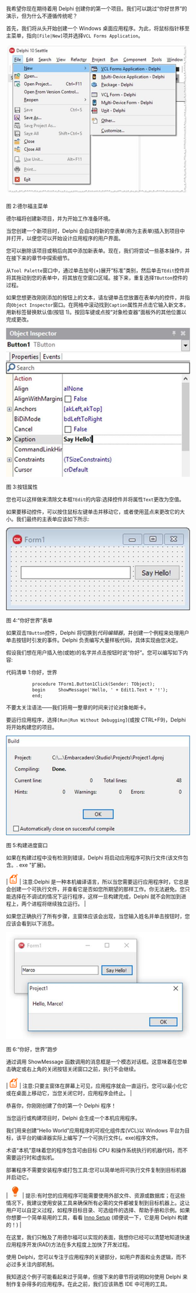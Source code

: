 我希望你现在期待着用 Delphi 创建你的第一个项目。我们可以跳过“你好世界”的演示，但为什么不遵循传统呢？

首先，我们将从头开始创建一个 Windows 桌面应用程序。为此，将鼠标指针移至主菜单，指向`[File|New]`项并选择`VCL Forms Application`。

![](img/00004.jpeg)

图 2:德尔福主菜单

德尔福将创建新项目，并为开始工作准备环境。

当您创建一个新项目时，Delphi 会自动将新的空表单(称为主表单)插入到项目中并打开，以便您可以开始设计应用程序的用户界面。

您可以删除该项目或稍后向其中添加新表单。现在，我们将尝试一些基本操作，并在接下来的章节中探索细节。

从`Tool Palette`窗口中，通过单击加号(+)展开“标准”类别，然后单击`TEdit`控件并将其拖动到您的表单中，将其放在空窗口区域。接下来，重复选择`TButton`控件的过程。

如果您想更改刚刚添加的按钮上的文本，请左键单击您放置在表单内的控件，并指向`Object Inspector`窗口。在网格中滚动找到`Caption`属性并点击它输入新文本，用新标签替换默认值(按钮 1)。按回车键或点按“对象检查器”面板外的其他位置以完成更改。

![](img/00005.jpeg)

图 3:按钮属性

您也可以这样做来清除文本框`TEdit`的内容:选择控件并将属性`Text`更改为空值。

如果要移动控件，可以按住鼠标左键单击并移动它，或者使用蓝点来更改它的大小。我们最终的主表单应该如下所示:

![](img/00006.jpeg)

图 4:“你好世界”表单

如果双击`TButton`控件，Delphi 将切换到*代码编辑器*，并创建一个例程来处理用户单击按钮时引发的事件。Delphi 负责编写大量样板代码，具体实现由您决定。

假设我们想在用户插入他(或她)的名字并点击按钮时说“你好”。您可以编写如下内容:

代码清单 1:你好，世界

```delphi
          procedure TForm1.Button1Click(Sender: TObject);
          begin     ShowMessage('Hello, ' + Edit1.Text + '!');
          end;

```

不要太关注语法——我们将用一整章的时间来讨论对象帕斯卡。

要运行应用程序，选择`[Run|Run Without Debugging]`(或按 CTRL+F9)，Delphi 将开始构建您的项目。

![](img/00007.jpeg)

图 5:构建进度窗口

如果在构建过程中没有检测到错误，Delphi 将启动应用程序可执行文件(该文件包含。. exe "扩展)。

| ![](img/00008.gif) | 注意:Delphi 是一种本机编译语言，所以当您需要运行应用程序时，它总是会创建一个可执行文件，并查看它是否如您所期望的那样工作。你无法避免。您只能选择在不调试的情况下运行程序，这样一旦构建完成，Delphi 就不会附加到进程上，两个进程将继续独立运行。 |

如果您正确执行了所有步骤，主窗体应该会出现，当您输入姓名并单击按钮时，您应该会看到以下消息。

![](img/00009.jpeg)

图 6:“你好，世界”跑步

通过调用 ShowMessage 函数调用的消息框是一个模态对话框。这意味着在您单击确定或右上角的关闭按钮关闭窗口之前，执行不会继续。

| ![](img/00008.gif) | 注意:只要主窗体在屏幕上可见，应用程序就会一直运行。您可以最小化它或在桌面上移动它，当您关闭它时，应用程序会终止。 |

恭喜你，你刚刚创建了你的第一个 Delphi 程序！

当您运行或构建项目时，Delphi 会生成一个本机应用程序。

我们用来创建“Hello World”应用程序的可视化组件库(VCL)以 Windows 平台为目标，该平台的编译器实际上编写了一个可执行文件(。exe)程序文件。

术语“本机”意味着您的程序包含可由目标 CPU 和操作系统执行的机器代码，而不需要运行时和虚拟机。

部署程序不需要安装程序或打包工具:您可以简单地将可执行文件复制到目标机器并启动它。

| ![](img/00010.jpeg) | 提示:有时您的应用程序可能需要使用外部文件、资源或数据库；在这些情况下，我建议使用安装工具来确保所有必需的文件都被复制到目标机器上。这让用户可以自定义过程，如程序目标目录、可选组件的选择、帮助手册和示例。如果你想要一个简单易用的工具，看看 [Inno Setup](http://www.jrsoftware.org) (顺便说一下，它是用 Delphi 构建的！) |

在这里，我们只触及了用德尔福可以实现的表面，我想你已经可以清楚地知道快速应用程序开发(RAD)方法在多大程度上加快了开发过程。

使用 Delphi，您可以专注于应用程序的关键部分，如用户界面和业务逻辑，而不必过多关注内部机制。

我知道这个例子可能看起来过于简单，但接下来的章节将说明如何使用 Delphi 来制作复杂得多的应用程序。在此之前，我们应该熟悉 IDE 中可用的工具。